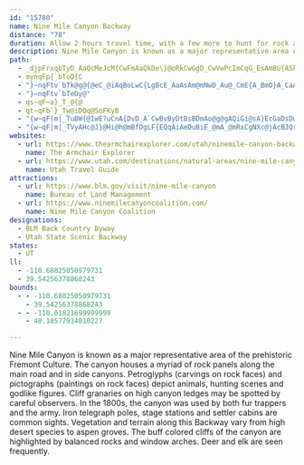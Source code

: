 ```yaml
---
id: "15780"
name: Nine Mile Canyon Backway
distance: "78"
duration: Allow 2 hours travel time, with a few more to hunt for rock art and Fremont sites.
description: Nine Mile Canyon is known as a major representative area of the prehistoric Fremont Culture. The canyon houses a myriad of rock panels along the main road and in side canyons.
path:
  - _djpFrxqbTyD_AaQcMeJcM{CwFmAaQkDe\}@oRkCwGgD_CwVwPcImCqG_EsAmBU{ASkIYoBcBwEsFwNsAgBsDsC}GkA}Bm@yCkAaKsF_I{CeAQaY_@e_@gJyEuA_BeA{F_HiAeAiUiH}T}IuJiEuKcHeEgD}A}@u@SiAEiBVwA^eA^sDlBaBl@eAJoRJsCS}B_@gHwBwEoCoDcDaJ{JiBiAiMqB}DkB_CsAwCiC}D_FqJgJwBaBuDkBcDMgDRoN~AmGRaNkAgYmDcOgAwMK{Hr@mABkSeBwFy@gI}@gHd@sPdBeTx@g~AzEkEOiEw@mE_CoQaR_KcKsBeB{FiDkEyAwEkAqDSuEGsMLeDNgBGcHsAeMgByAz@kANu@CaA_@]_@oBgFoByA}DgAgB}@s@o@sAyBuAaG}E_LcAyA_FgCgAQ[OYUoBwCq@i@uAUsCOy@OoA}@yBaBc@k@oA{Es@yAe@_@cB_AiEEs@DwCl@o@?sAm@wB_CoHmFmDp@SEyBgBmEeBiAgAy@e@iAMcEFeK{C_DLmBY}BFwIs@sCl@mA[e@?sEsBi@IsABe@Ri@FmAAy@Y{A_BkCgAwLeB_BDiCr@kJp@iAEaAQgByAiLaMgGaG_CsCi@_@aAW
  - mynqFp{`bToD{C
  - "}~nqFtv`bTk@g@{@eC_@iAqBoLwC{LgBcE_AaAsAm@mNwD_Au@_CmE{A_BmO}A_CaA{CmCq@sCW{BCW^yFlC{LzA_NfFav@l@__@MwGg@kDwDeKc@aFsB}Dc@y@KgAe@KyC{EiAyCqCsJw@i@_CgC{A{C{DePyAcE_B{B}MuO_EsFeAyAeB_CcHuM{CyHw@_Dy@eNi@oEl@wNMiEq@eD{FwNm@gHMwFQmA_PsK_Bm@iDc@cE?wAu@_BkGyGyMmFyFsCuB_j@yXeD_DgA{Be@{BgCqIeCwLcAaFq@yJ?w[k@cEs@oC_@yDbB}aA{@iQq@aP^iE~AqGHeAJE`@uB?Q?_Bi@gCiCgF[cB?gCvAsF?mCe@aHQuTVwGp@{G\\oBnCeOx@yJvA_GP{E~@oGBgCc@mCwAqDuB_DMu@c@KWyAmC{B{CkAqAwBqEmMm@aFQsJIwBVeD~@{EbBuB^{B?eB{AeKUi@WmCZqG~CgMZwBPkAM}Ig@yF[y@q@u@iGyCqBcC_AaCiA{EQ_Fl@qDbBsFZwDIeCC_@GWQm@_AmA{BmAiA}AuA}I{@}AiBK_@P_BKcBi@_C_BiE}DqCqD{@}Au@aC{@aKQgKZcET_DhC_Il@cEtBmp@CoFUeFm@eDmAiCiFeFkDiCaWaK{MuGqCqBwB{B_DuEuFmK_EoEmGgCm@o@_AeDCyC[}A_Au@mB?qCr@eBa@kAaAwAwBqBgEuBg^?}CFyClD}IzAqBtOaKhBaCZ}ABgDmBqIm@iG[aKJuFD}CMuB_BiJgAuJsDsNeA_EOq@WUHeElAwFjAyCzK_OhCyEt@iC?}Dy@eFeBqGuAuBwBsAgAOsBD_EdAqGb@wIJq@PqCn@u@?aBu@mGsFyDoGeAgFCcEPsCbAiEhD_FzDwDl@wBXEf@}ArAiEQwDm@{B_G{HqEkDwYyZ_F}FiDeGmAyC_B}Gw@wF?aFhEaZ~@cEUcTBkGTqDdBcJtA{ErCoGxDuEhEqIb@_DQiOCe@[uG_D}Kc@uC?_IzBkSTuEUaF{@mHDsCfAuHl@qNhA_ItAgFrCqDtL{J~CiBv@sACsCq@_D{BcG_@uC^qStAuORuBIsFm@}Dq@eDmFmCgAaAeCwDy@iB"
  - "}~nqFtv`bTeDy@"
  - qs~qF~a}_T_@{@
  - qt~qFb`}_Tw@iDQq@SoFKyB
  - "{w~qF|m|_TuBW{@IwE?uCnA{DvD_A`CwBvByDtBsBDmAo@g@gAQiGi@sA}EcGaDsDwEyH_@K_@VqAtEm@t@mA?Yc@e@{GcAg@CAmBViC\\qBp@eBj@y@UEAYa@IqBiDy@_AzCQf@_Cf@mBEq@_AY_AIYe@cEgADeC|BYjADn@\\pDIf@Kv@e@`@_DCQ`@Jt@LfALx@`AvCPzB[|AmAt@_AEgAy@wCzBu@VeB?mA]_BEu@f@}AxBy@hAc@V{@DmGtB_AEsBu@KCiBSyHy@cAWsFsAwCWgAg@cCuEeIuEuA?i@f@{ArF{@lAgDzBgGDyDo@c@]uI]MPeQEcFwB{I?sBWkBo@eEmCaDoDoAuAwGmBMWqMqAiH]oFm@wMyD_LaGyNwBqEgC{HeBoGi@aGaCiMuEkDqBoXy@wIcBsHgEiBV{B?_AWmFiE_FPiAWk@k@oFoF_OyP{CkBuCEmDtCmA\\{BKmAc@iJcHuCcEeEuG_EyAiFi@_Is@mJQ{GkDuHcBwBsAqEoEiGaCeOwBuIImCu@mC_BiB}AgCwDmE}BaCuBu@]{FaA{DcBuJeDwEaAyB_AkF}B_BgAGm@mBcCQkA_HiHeDaCmEgF_F}G{@u@wLyPcTuWWEQgA_DaFmEcHwFkLuE}LiHgPqDcHmLwQmAgAmC}AsIeBuAu@_BcBmBuEqBeBmMyFiCuBiCeD_DeGgJaNmGiMeI_LqEkG_LsY_CwImG{Z{B{H{ByCqAgAqCgA_GoEmBi@wBD_HdBqDPmFKq@QeGE_Gl@{HKgCs@eByAgFoHaJgKKu@e@QmFmFgFcCeCWmJ_DgIkBoMeAyD?}D?qEKsCeB_F?_EfAcC?iCaAuCDiDh@iHK_Bu@uAyAeAkBkAeDaAaAuAg@qAHiHrD{DxCw@|@}AfByA`CaKhPsBhCyBn@eHT_Ab@wExFuCb@c@AiBC{EyAcE?_BDsInCuJbB_DE{Bo@_Ec@sCb@mC~AuFD_FnB_EEsCm@yFiFB]mBm@mBPcB~@{DfDiA|Au@jD{@dBq@V_AE{@c@i@eBYsCc@aAeHwA_Hc@_CDmH}BqGsF_BaF{KiP{DqEkAg@aM{FqDkDoIkB_GJy@QeCJgCo@wG{E_DsA_L?wB?uKDsNaD{E?_KfAiOc@_OqEiDkAmB_BcCgA{GEcDz@qBKmC{@sA{Bq@qEgAaAiAWC?mH?aCf@G@aBCOAeCeAgBw@cFqDiJoEmAsAwMgFcFSeIwAyAA{HCw@WqLc@{Ms@UAsGWu@W_A?MQqHkBiAKmIkBg@i@eAKuHgFeIqEgEqAmHgDaVfAwPMeD]cBNgARk\\HuPDw@@mGmGwHsK_DgAwFQkBc@wZyOwG}DQw@uPoMcZeUqFuHiHmI_@KG_@EUgBmCiDmDmKgN{CyC_D{C_FkGsQ{PmCsD{@o@UkAq@QeI?q@@u@BmXN{@@yUJyA?mAsAiB_I_AwBqAeBuH}GuCuDKMq@iCu@sIsBiEkAgAQEm@QyFKoH?mH`@"
  - "{w~qF|m|_TVyAHc@J}@Hi@h@mBfDgLF{EQqAiAeDuBiE_@mA_@mRxCgNXc@jAcBJQrB}CtEeHvDiJ~GuKf@w@l@kBp@uGvBiJzB_DTaAZcEBcElAyCL{Ef@iB~AeDlBmCp@]dCeDp@}B~AmCpBgChCQp@]zCoEbDwAhGeLtA_BlCwApJ_DdDyA~@kAhAqDXwB?eFsAiRGy@p@gAl@yCDkD[cEw@aC?uC_@mElA{Cl@_FvDoJb@qDZq@LUpBiBf@uBdAi@~AwBl@KbBsH?kDiAkFH}DcA}DWaF^aFlAcG?eD[yCD}Bt@_FlOe`@vAeB~AeAhBc@bAmAl@oBTcBQKCiHWwAy@u@eEcBuBcCq@oBBsCpA_Gb@qDD]x@uBdGsK~CmH^wAQgCcB{CWgC@oALkGj@iMGqGiAeFu@qGs@WACsDkEq@mC?cBh@{ExBiJvA_ICyCiHqQu@iEBsEUgAPaCxAiEGiBiAyAuD}A[c@_B}LlA_NlBmKnCsKtBoHTeDI{B_@]qAEcAh@{@_AmD_BwAiBgCkIiAeBCwAtCeLVwAI_Di@wBuDgHqCaH{@yC@_A@w@bBcG?yC_BoE{BcEcAu@iI_DcD_DeGoBqAaAuB{GMwFTgKT_BrBoEPeACeBwEcJ_A[_KKsEwGg@sC?uEXcBdCgFtCaFh@cBIqD_BeDMcBLu@GsCy@aDKa@[oEqAeDiSoT_EwGc@Wi@J{AnAk@f@aB]oHmCeBo@{CsCmA{B_@gFq@{BqEqG{H{G{@mAWqAK}GxB{JLuQCmAq@yU?uG\\_F@SfAsFv@iJhAyHJsFgAs@wCHuMwI{AoBw@oBcCsNg@{EeC}Kc@qD[kIcDoU_AsJMyFl@mFhAoEH}AFsAtBsC`BeDFqAMsD_AsCqBuBmGoEmHcJc@oBwAaK?kBz@uJ"
websites:
  - url: https://www.thearmchairexplorer.com/utah/ninemile-canyon-backway.php
    name: The Armchair Explorer
  - url: https://www.utah.com/destinations/natural-areas/nine-mile-canyon/
    name: Utah Travel Guide
attractions:
  - url: https://www.blm.gov/visit/nine-mile-canyon
    name: Bureau of Land Management
  - url: https://www.ninemilecanyoncoalition.com/
    name: Nine Mile Canyon Coalition
designations:
  - BLM Back Country Byway
  - Utah State Scenic Backway
states:
  - UT
ll:
  - -110.68825050979731
  - 39.54256378868243
bounds:
  - - -110.68825050979731
    - 39.54256378868243
  - - -110.01821699999999
    - 40.18577934010227

---
```


Nine Mile Canyon is known as a major representative area of the prehistoric Fremont Culture. The canyon houses a myriad of rock panels along the main road and in side canyons. Petroglyphs (carvings on rock faces) and pictographs (paintings on rock faces) depict animals, hunting scenes and godlike figures. Cliff granaries on high canyon ledges may be spotted by careful observers. In the 1800s, the canyon was used by both fur trappers and the army. Iron telegraph poles, stage stations and settler cabins are common sights. Vegetation and terrain along this Backway vary from high desert species to aspen groves. The buff colored cliffs of the canyon are highlighted by balanced rocks and window arches. Deer and elk are seen frequently.

